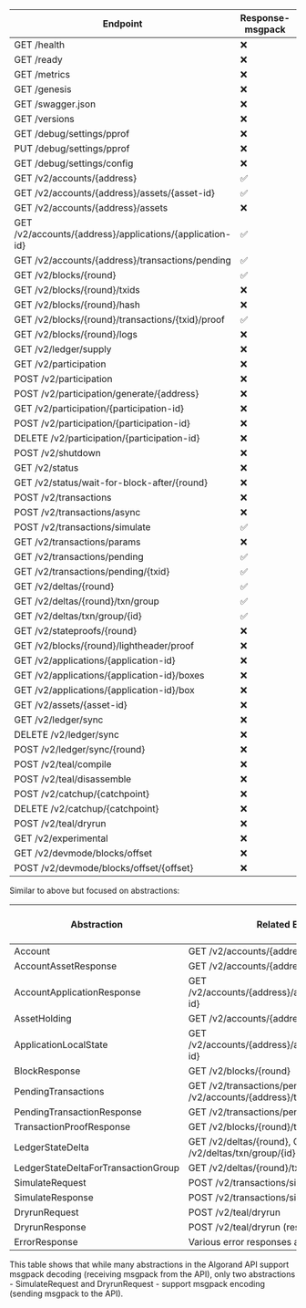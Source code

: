 | Endpoint                                                 | Response-msgpack | Input-msgpack | Response-json | Input-json |
| -------------------------------------------------------- | ---------------- | ------------- | ------------- | ---------- |
| GET /health                                              | ❌               | N/A           | ✅            | N/A        |
| GET /ready                                               | ❌               | N/A           | ✅            | N/A        |
| GET /metrics                                             | ❌               | N/A           | ✅            | N/A        |
| GET /genesis                                             | ❌               | N/A           | ✅            | N/A        |
| GET /swagger.json                                        | ❌               | N/A           | ✅            | N/A        |
| GET /versions                                            | ❌               | N/A           | ✅            | N/A        |
| GET /debug/settings/pprof                                | ❌               | N/A           | ✅            | N/A        |
| PUT /debug/settings/pprof                                | ❌               | N/A           | ✅            | N/A        |
| GET /debug/settings/config                               | ❌               | N/A           | ✅            | N/A        |
| GET /v2/accounts/{address}                               | ✅               | N/A           | ✅            | N/A        |
| GET /v2/accounts/{address}/assets/{asset-id}             | ✅               | N/A           | ✅            | N/A        |
| GET /v2/accounts/{address}/assets                        | ❌               | N/A           | ✅            | N/A        |
| GET /v2/accounts/{address}/applications/{application-id} | ✅               | N/A           | ✅            | N/A        |
| GET /v2/accounts/{address}/transactions/pending          | ✅               | N/A           | ✅            | N/A        |
| GET /v2/blocks/{round}                                   | ✅               | N/A           | ✅            | N/A        |
| GET /v2/blocks/{round}/txids                             | ❌               | N/A           | ✅            | N/A        |
| GET /v2/blocks/{round}/hash                              | ❌               | N/A           | ✅            | N/A        |
| GET /v2/blocks/{round}/transactions/{txid}/proof         | ✅               | N/A           | ✅            | N/A        |
| GET /v2/blocks/{round}/logs                              | ❌               | N/A           | ✅            | N/A        |
| GET /v2/ledger/supply                                    | ❌               | N/A           | ✅            | N/A        |
| GET /v2/participation                                    | ❌               | N/A           | ✅            | N/A        |
| POST /v2/participation                                   | ❌               | ✅            | ✅            | ❌         |
| POST /v2/participation/generate/{address}                | ❌               | N/A           | ✅            | N/A        |
| GET /v2/participation/{participation-id}                 | ❌               | N/A           | ✅            | N/A        |
| POST /v2/participation/{participation-id}                | ❌               | ✅            | ✅            | ❌         |
| DELETE /v2/participation/{participation-id}              | ❌               | N/A           | ✅            | N/A        |
| POST /v2/shutdown                                        | ❌               | N/A           | ✅            | N/A        |
| GET /v2/status                                           | ❌               | N/A           | ✅            | N/A        |
| GET /v2/status/wait-for-block-after/{round}              | ❌               | N/A           | ✅            | N/A        |
| POST /v2/transactions                                    | ❌               | ❌            | ✅            | ❌         |
| POST /v2/transactions/async                              | ❌               | ❌            | ✅            | ❌         |
| POST /v2/transactions/simulate                           | ✅               | ✅            | ✅            | ✅         |
| GET /v2/transactions/params                              | ❌               | N/A           | ✅            | N/A        |
| GET /v2/transactions/pending                             | ✅               | N/A           | ✅            | N/A        |
| GET /v2/transactions/pending/{txid}                      | ✅               | N/A           | ✅            | N/A        |
| GET /v2/deltas/{round}                                   | ✅               | N/A           | ✅            | N/A        |
| GET /v2/deltas/{round}/txn/group                         | ✅               | N/A           | ✅            | N/A        |
| GET /v2/deltas/txn/group/{id}                            | ✅               | N/A           | ✅            | N/A        |
| GET /v2/stateproofs/{round}                              | ❌               | N/A           | ✅            | N/A        |
| GET /v2/blocks/{round}/lightheader/proof                 | ❌               | N/A           | ✅            | N/A        |
| GET /v2/applications/{application-id}                    | ❌               | N/A           | ✅            | N/A        |
| GET /v2/applications/{application-id}/boxes              | ❌               | N/A           | ✅            | N/A        |
| GET /v2/applications/{application-id}/box                | ❌               | N/A           | ✅            | N/A        |
| GET /v2/assets/{asset-id}                                | ❌               | N/A           | ✅            | N/A        |
| GET /v2/ledger/sync                                      | ❌               | N/A           | ✅            | N/A        |
| DELETE /v2/ledger/sync                                   | ❌               | N/A           | ✅            | N/A        |
| POST /v2/ledger/sync/{round}                             | ❌               | N/A           | ✅            | N/A        |
| POST /v2/teal/compile                                    | ❌               | N/A           | ✅            | ❌         |
| POST /v2/teal/disassemble                                | ❌               | N/A           | ✅            | ❌         |
| POST /v2/catchup/{catchpoint}                            | ❌               | N/A           | ✅            | N/A        |
| DELETE /v2/catchup/{catchpoint}                          | ❌               | N/A           | ✅            | N/A        |
| POST /v2/teal/dryrun                                     | ❌               | ✅            | ✅            | ✅         |
| GET /v2/experimental                                     | ❌               | N/A           | ✅            | N/A        |
| GET /v2/devmode/blocks/offset                            | ❌               | N/A           | ✅            | N/A        |
| POST /v2/devmode/blocks/offset/{offset}                  | ❌               | N/A           | ✅            | N/A        |

Similar to above but focused on abstractions:

| Abstraction                         | Related Endpoints                                                             | Supports msgpack Encoding | Supports msgpack Decoding |
| ----------------------------------- | ----------------------------------------------------------------------------- | ------------------------- | ------------------------- |
| Account                             | GET /v2/accounts/{address}                                                    | No                        | Yes                       |
| AccountAssetResponse                | GET /v2/accounts/{address}/assets/{asset-id}                                  | No                        | Yes                       |
| AccountApplicationResponse          | GET /v2/accounts/{address}/applications/{application-id}                      | No                        | Yes                       |
| AssetHolding                        | GET /v2/accounts/{address}/assets/{asset-id}                                  | No                        | Yes                       |
| ApplicationLocalState               | GET /v2/accounts/{address}/applications/{application-id}                      | No                        | Yes                       |
| BlockResponse                       | GET /v2/blocks/{round}                                                        | No                        | Yes                       |
| PendingTransactions                 | GET /v2/transactions/pending, GET /v2/accounts/{address}/transactions/pending | No                        | Yes                       |
| PendingTransactionResponse          | GET /v2/transactions/pending/{txid}                                           | No                        | Yes                       |
| TransactionProofResponse            | GET /v2/blocks/{round}/transactions/{txid}/proof                              | No                        | Yes                       |
| LedgerStateDelta                    | GET /v2/deltas/{round}, GET /v2/deltas/txn/group/{id}                         | No                        | Yes                       |
| LedgerStateDeltaForTransactionGroup | GET /v2/deltas/{round}/txn/group                                              | No                        | Yes                       |
| SimulateRequest                     | POST /v2/transactions/simulate                                                | Yes                       | No                        |
| SimulateResponse                    | POST /v2/transactions/simulate (response)                                     | No                        | Yes                       |
| DryrunRequest                       | POST /v2/teal/dryrun                                                          | Yes                       | No                        |
| DryrunResponse                      | POST /v2/teal/dryrun (response)                                               | No                        | No                        |
| ErrorResponse                       | Various error responses across all endpoints                                  | No                        | Yes                       |

This table shows that while many abstractions in the Algorand API support msgpack decoding (receiving msgpack from the API), only two abstractions - SimulateRequest and DryrunRequest - support msgpack encoding (sending msgpack to the API).
